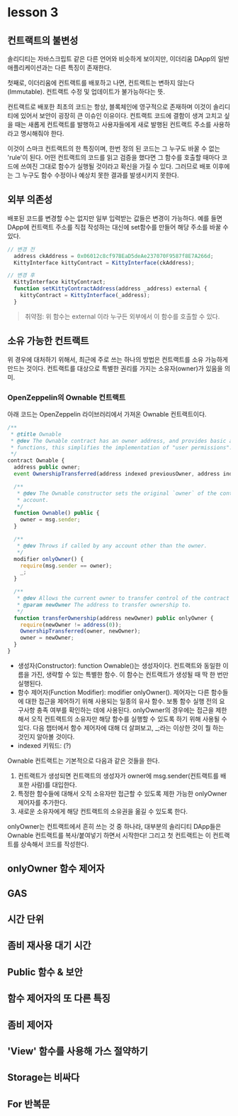 # lesson 3
## 컨트랙트의 불변성
솔리디티는 자바스크립트 같은 다른 언어와 비슷하게 보이지만, 이더리움 DApp의 일반 애플리케이션과는 다른 특징이 존재한다.

첫째로, 이더리움에 컨트랙트를 배포하고 나면, 컨트랙트는 변하지 않는다(Immutable). 컨트랙트 수정 및 업데이트가 불가능하다는 뜻.

컨트랙트로 배포한 최초의 코드는 항상, 블록체인에 영구적으로 존재하며 이것이 솔리디티에 있어서 보안이 굉장히 큰 이슈인 이유이다. 컨트랙트 코드에 결함이 생겨 고치고 싶을 때는 새롭게 컨트랙트를 발행하고 사용자들에게 새로 발행된 컨트랙트 주소를 사용하라고 명시해줘야 한다.

이것이 스마크 컨트랙트의 한 특징이며, 한번 정의 된 코드는 그 누구도 바꿀 수 없는 'rule'이 된다. 어떤 컨트랙트의 코드를 읽고 검증을 했다면 그 함수를 호출할 때마다 코드에 쓰여진 그대로 함수가 실행될 것이라고 확신을 가질 수 있다. 그러므로 배포 이후에는 그 누구도 함수 수정이나 예상치 못한 결과를 발생시키지 못한다.

## 외부 의존성
배포된 코드를 변경할 수는 없지만 일부 입력받는 값들은 변경이 가능하다. 예를 들면 DApp에 컨트랙트 주소를 직접 작성하는 대신에 set함수를 만들어 해당 주소를 바꿀 수 있다.
```js
// 변경 전
  address ckAddress = 0x06012c8cf97BEaD5deAe237070F9587f8E7A266d;
  KittyInterface kittyContract = KittyInterface(ckAddress);
```
```js
// 변경 후
  KittyInterface kittyContract;
  function setKittyContractAddress(address _address) external {
    kittyContract = KittyInterface(_address);
  }
```
> 취약점: 위 함수는 external 이라 누구든 외부에서 이 함수를 호출할 수 있다.

## 소유 가능한 컨트랙트
위 경우에 대처하기 위해서, 최근에 주로 쓰는 하나의 방법은 컨트랙트를 소유 가능하게 만드는 것이다. 컨트랙트를 대상으로 특별한 권리를 가지는 소유자(owner)가 있음을 의미.
### OpenZeppelin의 Ownable 컨트랙트
아래 코드는 OpenZeppelin 라이브러리에서 가져온 Ownable 컨트랙트이다.
```js
/**
 * @title Ownable
 * @dev The Ownable contract has an owner address, and provides basic authorization control
 * functions, this simplifies the implementation of "user permissions".
 */
contract Ownable {
  address public owner;
  event OwnershipTransferred(address indexed previousOwner, address indexed newOwner);

  /**
   * @dev The Ownable constructor sets the original `owner` of the contract to the sender
   * account.
   */
  function Ownable() public {
    owner = msg.sender;
  }

  /**
   * @dev Throws if called by any account other than the owner.
   */
  modifier onlyOwner() {
    require(msg.sender == owner);
    _;
  }

  /**
   * @dev Allows the current owner to transfer control of the contract to a newOwner.
   * @param newOwner The address to transfer ownership to.
   */
  function transferOwnership(address newOwner) public onlyOwner {
    require(newOwner != address(0));
    OwnershipTransferred(owner, newOwner);
    owner = newOwner;
  }
}
```
* 생성자(Constructor): function Ownable()는 생성자이다. 컨트랙트와 동일한 이름을 가진, 생략할 수 있는 특별한 함수. 이 함수는 컨트랙트가 생성될 때 딱 한 번만 실행된다.
* 함수 제어자(Function Modifier): modifier onlyOwner(). 제어자는 다른 함수들에 대한 접근을 제어하기 위해 사용되는 일종의 유사 함수. 보통 함수 실행 전의 요구사항 충족 여부를 확인하는 데에 사용된다. onlyOwner의 경우에는 접근을 제한해서 오직 컨트랙트의 소유자만 해당 함수를 실행할 수 있도록 하기 위해 사용될 수 있다. 다음 챕터에서 함수 제어자에 대해 더 살펴보고, _;라는 이상한 것이 뭘 하는 것인지 알아볼 것이다.
* indexed 키워드: (?)

Ownable 컨트랙트는 기본적으로 다음과 같은 것들을 한다.
1. 컨트랙트가 생성되면 컨트랙트의 생성자가 owner에 msg.sender(컨트랙트를 배포한 사람)를 대입한다.
2. 특정한 함수들에 대해서 오직 소유자만 접근할 수 있도록 제한 가능한 onlyOwner 제어자를 추가한다.
3. 새로운 소유자에게 해당 컨트랙트의 소유권을 옮길 수 있도록 한다.

onlyOwner는 컨트랙트에서 흔히 쓰는 것 중 하나라, 대부분의 솔리디티 DApp들은 Ownable 컨트랙트를 복사/붙여넣기 하면서 시작한다! 그리고 첫 컨트랙트는 이 컨트랙트를 상속해서 코드를 작성한다.

## onlyOwner 함수 제어자

## GAS

## 시간 단위

## 좀비 재사용 대기 시간

## Public 함수 & 보안

## 함수 제어자의 또 다른 특징

## 좀비 제어자

## 'View' 함수를 사용해 가스 절약하기

## Storage는 비싸다

## For 반복문